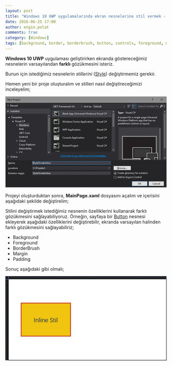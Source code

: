 ```yaml
---
layout: post
title: "Windows 10 UWP uygulamalarında ekran nesnelerine stil vermek - Inline"
date: 2016-06-25 17:00
author: engin.polat
comments: true
category: [Windows]
tags: [background, border, borderbrush, button, controls, foreground, mainpage, margin, padding, project, style, uwp, windows10, xaml]
---
```

**Windows 10 UWP** uygulaması geliştirirken ekranda göstereceğimiz nesnelerin varsayılandan **farklı** gözükmesini isteriz.

Bunun için istediğimiz nesnelerin *stillerini* (<a href="http://msdn.microsoft.com/library/system.windows.style" target="_blank" rel="noopener">Style</a>) değiştirmemiz gerekir.

Hemen yeni bir proje oluşturalım ve stilleri nasıl değiştireceğimizi inceleyelim;

![](/assets/uploads/2016/06/style-ornek-inline-0.png)

Projeyi oluşturduktan sonra, **MainPage.xaml** dosyasını açalım ve içerisini aşağıdaki şekilde değiştirelim;

<script src="https://gist.github.com/polatengin/d664ccd8ec99c0c79f7f1dfd6de0a617.js?file=MainPage.xaml"></script>

Stilini değiştirmek istediğimiz nesnenin özelliklerini kullanarak farklı gözükmesini sağlayabiliyoruz. Örneğin, sayfaya bir <a href="https://msdn.microsoft.com/library/windows/apps/windows.ui.xaml.controls.button" target="_blank" rel="noopener">Button</a> nesnesi ekleyerek aşağıdaki özelliklerini değiştirebilir, ekranda varsayılan halinden farklı gözükmesini sağlayabiliriz;

*   Background
*   Foreground
*   BorderBrush
*   Margin
*   Padding

Sonuç aşağıdaki gibi olmalı;

![](/assets/uploads/2016/06/style-ornek-inline-1.png)